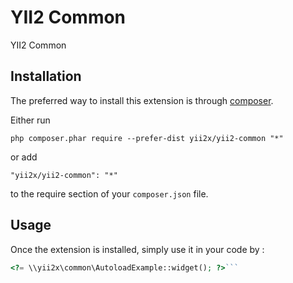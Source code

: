 YII2 Common
===========
YII2 Common

Installation
------------

The preferred way to install this extension is through [composer](http://getcomposer.org/download/).

Either run

```
php composer.phar require --prefer-dist yii2x/yii2-common "*"
```

or add

```
"yii2x/yii2-common": "*"
```

to the require section of your `composer.json` file.


Usage
-----

Once the extension is installed, simply use it in your code by  :

```php
<?= \\yii2x\common\AutoloadExample::widget(); ?>```